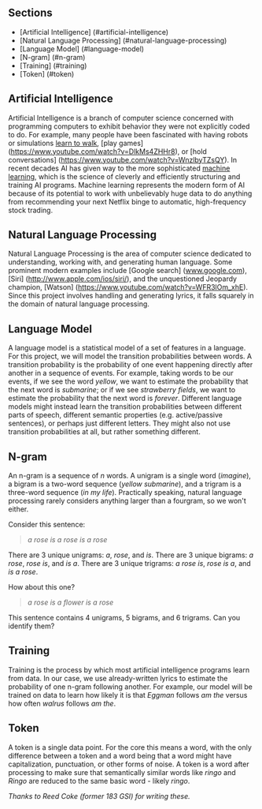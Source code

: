 ## Sections

- [Artificial Intelligence] (#artificial-intelligence)
- [Natural Language Processing] (#natural-language-processing)
- [Language Model] (#language-model)
- [N-gram] (#n-gram)
- [Training] (#training)
- [Token] (#token)

## Artificial Intelligence

Artificial Intelligence is a branch of computer science concerned with programming computers to exhibit behavior they were not explicitly coded to do. For example, many people have been fascinated with having robots or simulations [learn to walk](https://youtu.be/yci5FuI1ovk?t=57), [play games] (https://www.youtube.com/watch?v=DlkMs4ZHHr8), or [hold conversations] (https://www.youtube.com/watch?v=WnzlbyTZsQY). In recent decades AI has given way to the more sophisticated <a href="http://openclassroom.stanford.edu/MainFolder/VideoPage.php?course=MachineLearning&video=01.2-Introduction-WhatIsMachineLearning&speed=100" target="_blank">machine learning</a>, which is the science of cleverly and efficiently structuring and training AI programs. Machine learning represents the modern form of AI because of its potential to work with unbelievably huge data to do anything from recommending your next Netflix binge to automatic, high-frequency stock trading.

<!--
Historically, AI began as a set of techniques for enumerating and searching through a series of possibilities. While this saw [historic success](https://www.youtube.com/watch?v=NJarxpYyoFI), most interesting problems have far too many, if not infinite possibilities to examine. Eventually search-based AI gave way to the more sophisticated machine learning, which is the science of cleverly and efficiently structuring and training AI programs. Machine learning represents the modern form of AI because of its potential to work with unbelievably huge data to do anything from recommending your next Netflix binge to automatic, high-frequency stock trading. Simply put, this project is an example of machine learning and machine learning is the future.
-->

## Natural Language Processing

Natural Language Processing is the area of computer science dedicated to understanding, working with, and generating human language. Some prominent modern examples include [Google search] (www.google.com), [Siri] (http://www.apple.com/ios/siri/), and the unquestioned Jeopardy champion, [Watson] (https://www.youtube.com/watch?v=WFR3lOm_xhE). Since this project involves handling and generating lyrics, it falls squarely in the domain of natural language processing.

## Language Model

A language model is a statistical model of a set of features in a language. For this project, we will model the transition probabilities between words. A transition probability is the probability of one event happening directly after another in a sequence of events. For example, taking words to be our events, if we see the word *yellow*, we want to estimate the probability that the next word is *submarine*; or if we see *strawberry fields*, we want to estimate the probability that the next word is *forever*. Different language models might instead learn the transition probabilities between different parts of speech, different semantic properties (e.g. active/passive sentences), or perhaps just different letters. They might also not use transition probabilities at all, but rather something different. 

## N-gram

An n-gram is a sequence of *n* words. A unigram is a single word (*imagine*), a bigram is a two-word sequence (*yellow submarine*), and a trigram is a three-word sequence (*in my life*). Practically speaking, natural language processing rarely considers anything larger than a fourgram, so we won't either.

Consider this sentence:

> *a rose is a rose is a rose*

There are 3 unique unigrams: *a*, *rose*, and *is*.
There are 3 unique bigrams: *a rose*, *rose is*, and *is a*.
There are 3 unique trigrams: *a rose is*, *rose is a*, and *is a rose*.

How about this one?

> *a rose is a flower is a rose*

This sentence contains 4 unigrams, 5 bigrams, and 6 trigrams. Can you identify them?

## Training

Training is the process by which most artificial intelligence programs learn from data. In our case, we use already-written lyrics to estimate the probability of one n-gram following another. For example, our model will be trained on data to learn how likely it is that *Eggman* follows *am the* versus how often *walrus* follows *am the*. 

## Token

A token is a single data point. For the core this means a word, with the only difference between a token and a word being that a word might have capitalization, punctuation, or other forms of noise. A token is a word after processing to make sure that semantically similar words like *ringo* and *Ringo* are reduced to the same basic word - likely *ringo*.

*Thanks to Reed Coke (former 183 GSI) for writing these.*
